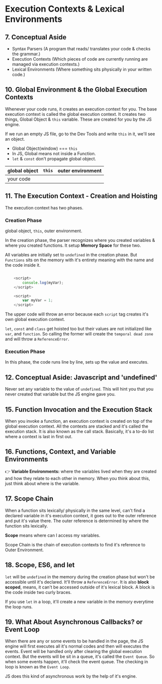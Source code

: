 # Execution Contexts & Lexical Environments

## 7. Conceptual Aside

- Syntax Parsers (A program that reads/ translates your code & checks the grammar.)
- Execution Contexts (Which pieces of code are currently running are managed via execution contexts.)
- Lexical Environments (Where something sits physically in your written code.)

## 10. Global Environment & the Global Execution Contexts

Whenever your code runs, it creates an execution context for you. The base execution context is called the global execution context. It creates two things, Global Object & `this` variable. These are created for you by the JS engine.

If we run an empty JS file, go to the Dev Tools and write `this` in it, we'll see an object.

- Global Object(window) === `this`
- In JS, Global means not inside a Function.
- `let` & `const` don't propagate global object.

| global object | `this` | outer environment |
| ------------- | ------ | ----------------- |
| your code     |

## 11. The Execution Context - Creation and Hoisting

The execution context has two phases.

### Creation Phase

global object, `this`, outer environment.

In the creation phase, the parser recognizes where you created variables & where you created functions. It setup **Memory Space** for these two.

All variables are initially set to `undefined` in the creation phase. But `Functions` sits on the memory with it's entirety meaning with the name and the code inside it.

```javascript

    <script>
        console.log(myVar);
    </script>

    <script>
        var myVar = 1;
    </script>

```

The upper code will throw an error because each `script` tag creates it's own global execution context.

`let`, `const` and `class` get hoisted too but their values are not initialized like `var`, and `function`. So calling the former will create the `temporal dead zone` and will throw a `ReferenceError`.

### Execution Phase

In this phase, the code runs line by line, sets up the value and executes.

## 12. Conceptual Aside: Javascript and 'undefined'

Never set any variable to the value of `undefined`. This will hint you that you never created that variable but the JS engine gave you.

## 15. Function Invocation and the Execution Stack

When you invoke a function, an execution context is created on top of the global execution context. All the contexts are stacked and it's called the execution stack. It is also known as the call stack. Basically, it's a to-do list where a context is last in first out.

## 16. Functions, Context, and Variable Environments

👉 **Variable Environments:** where the variables lived when they are created and how they relate to each other in memory. When you think about this, just think about where is the variable.

## 17. Scope Chain

When a function sits lexically/ physically in the same level, can't find a declared variable in it's execution context, it goes out to the outer reference and put it's value there. The outer reference is determined by where the function sits lexically.

**Scope** means where can I access my variables.

Scope Chain is the chain of execution contexts to find it's reference to Outer Environment.

## 18. Scope, ES6, and let

`let` will be `undefined` in the memory during the creation phase but won't be accessible until it's declared. It'll throw a `ReferenceError`. It is also **block scoped**, means, it can't be accessed outside of it's lexical block. A block is the code inside two curly braces.

If you use `let` in a loop, it'll create a new variable in the memory everytime the loop runs.

## 19. What About Asynchronous Callbacks? or Event Loop

When there are any or some events to be handled in the page, the JS engine will first executes all it's normal codes and then will executes the events. Event will be handled only after clearing the global execution context. But the events will be sit in a queue, it's called the `Event Queue`. So when some events happen, it'll check the event queue. The checking in loop is known as the `Event Loop`.

JS does this kind of asynchronous work by the help of it's engine.

